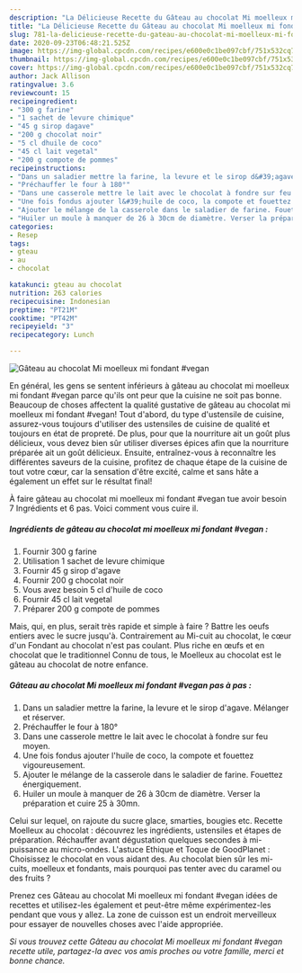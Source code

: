 ```yaml
---
description: "La Délicieuse Recette du Gâteau au chocolat Mi moelleux mi fondant #vegan"
title: "La Délicieuse Recette du Gâteau au chocolat Mi moelleux mi fondant #vegan"
slug: 781-la-delicieuse-recette-du-gateau-au-chocolat-mi-moelleux-mi-fondant-vegan
date: 2020-09-23T06:48:21.525Z
image: https://img-global.cpcdn.com/recipes/e600e0c1be097cbf/751x532cq70/gateau-au-chocolat-mi-moelleux-mi-fondant-vegan-photo-principale-de-la-recette.jpg
thumbnail: https://img-global.cpcdn.com/recipes/e600e0c1be097cbf/751x532cq70/gateau-au-chocolat-mi-moelleux-mi-fondant-vegan-photo-principale-de-la-recette.jpg
cover: https://img-global.cpcdn.com/recipes/e600e0c1be097cbf/751x532cq70/gateau-au-chocolat-mi-moelleux-mi-fondant-vegan-photo-principale-de-la-recette.jpg
author: Jack Allison
ratingvalue: 3.6
reviewcount: 15
recipeingredient:
- "300 g farine"
- "1 sachet de levure chimique"
- "45 g sirop dagave"
- "200 g chocolat noir"
- "5 cl dhuile de coco"
- "45 cl lait vegetal"
- "200 g compote de pommes"
recipeinstructions:
- "Dans un saladier mettre la farine, la levure et le sirop d&#39;agave. Mélanger et réserver."
- "Préchauffer le four à 180°"
- "Dans une casserole mettre le lait avec le chocolat à fondre sur feu moyen."
- "Une fois fondus ajouter l&#39;huile de coco, la compote et fouettez vigoureusement."
- "Ajouter le mélange de la casserole dans le saladier de farine. Fouettez énergiquement."
- "Huiler un moule à manquer de 26 à 30cm de diamètre. Verser la préparation et cuire 25 à 30mn."
categories:
- Resep
tags:
- gteau
- au
- chocolat

katakunci: gteau au chocolat 
nutrition: 263 calories
recipecuisine: Indonesian
preptime: "PT21M"
cooktime: "PT42M"
recipeyield: "3"
recipecategory: Lunch

---
```



![Gâteau au chocolat Mi moelleux mi fondant #vegan](https://img-global.cpcdn.com/recipes/e600e0c1be097cbf/751x532cq70/gateau-au-chocolat-mi-moelleux-mi-fondant-vegan-photo-principale-de-la-recette.jpg)

En général, les gens se sentent inférieurs à gâteau au chocolat mi moelleux mi fondant #vegan parce qu'ils ont peur que la cuisine ne soit pas bonne. Beaucoup de choses affectent la qualité gustative de gâteau au chocolat mi moelleux mi fondant #vegan! Tout d'abord, du type d'ustensile de cuisine, assurez-vous toujours d'utiliser des ustensiles de cuisine de qualité et toujours en état de propreté. De plus, pour que la nourriture ait un goût plus délicieux, vous devez bien sûr utiliser diverses épices afin que la nourriture préparée ait un goût délicieux. Ensuite, entraînez-vous à reconnaître les différentes saveurs de la cuisine, profitez de chaque étape de la cuisine de tout votre cœur, car la sensation d'être excité, calme et sans hâte a également un effet sur le résultat final!

<!--inarticleads1-->

À faire gâteau au chocolat mi moelleux mi fondant #vegan tue avoir besoin 7 Ingrédients et 6 pas. Voici comment vous cuire il.

##### Ingrédients de gâteau au chocolat mi moelleux mi fondant #vegan :

1. Fournir 300 g farine
1. Utilisation 1 sachet de levure chimique
1. Fournir 45 g sirop d&#39;agave
1. Fournir 200 g chocolat noir
1. Vous avez besoin 5 cl d&#39;huile de coco
1. Fournir 45 cl lait vegetal
1. Préparer 200 g compote de pommes


Mais, qui, en plus, serait très rapide et simple à faire ? Battre les oeufs entiers avec le sucre jusqu&#39;à. Contrairement au Mi-cuit au chocolat, le cœur d&#39;un Fondant au chocolat n&#39;est pas coulant. Plus riche en œufs et en chocolat que le traditionnel Connu de tous, le Moelleux au chocolat est le gâteau au chocolat de notre enfance. 

<!--inarticleads2-->

##### Gâteau au chocolat Mi moelleux mi fondant #vegan pas à pas :

1. Dans un saladier mettre la farine, la levure et le sirop d&#39;agave. Mélanger et réserver.
1. Préchauffer le four à 180°
1. Dans une casserole mettre le lait avec le chocolat à fondre sur feu moyen.
1. Une fois fondus ajouter l&#39;huile de coco, la compote et fouettez vigoureusement.
1. Ajouter le mélange de la casserole dans le saladier de farine. Fouettez énergiquement.
1. Huiler un moule à manquer de 26 à 30cm de diamètre. Verser la préparation et cuire 25 à 30mn.


Celui sur lequel, on rajoute du sucre glace, smarties, bougies etc. Recette Moelleux au chocolat : découvrez les ingrédients, ustensiles et étapes de préparation. Réchauffer avant dégustation quelques secondes à mi-puissance au micro-ondes. L&#39;astuce Ethique et Toque de GoodPlanet : Choisissez le chocolat en vous aidant des. Au chocolat bien sûr les mi-cuits, moelleux et fondants, mais pourquoi pas tenter avec du caramel ou des fruits ? 

<!--inarticleads1-->

<p>
Prenez ces Gâteau au chocolat Mi moelleux mi fondant #vegan idées de recettes et utilisez-les également et peut-être même expérimentez-les pendant que vous y allez. La zone de cuisson est un endroit merveilleux pour essayer de nouvelles choses avec l'aide appropriée.
</p>

<p>
<i>Si vous trouvez cette Gâteau au chocolat Mi moelleux mi fondant #vegan recette utile, partagez-la avec vos amis proches ou votre famille, merci et bonne chance.</i>
</p>
